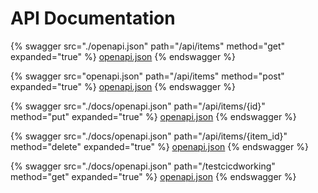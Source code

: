 # API Documentation

{% swagger src="./openapi.json" path="/api/items" method="get" expanded="true" %}
[openapi.json](./openapi.json)
{% endswagger %}

{% swagger src="openapi.json" path="/api/items" method="post" expanded="true" %}
[openapi.json](openapi.json)
{% endswagger %}

{% swagger src="./docs/openapi.json" path="/api/items/{id}" method="put" expanded="true" %}
[openapi.json](./docs/openapi.json)
{% endswagger %}

{% swagger src="./docs/openapi.json" path="/api/items/{item_id}" method="delete" expanded="true" %}
[openapi.json](./docs/openapi.json)
{% endswagger %}

{% swagger src="./docs/openapi.json" path="/testcicdworking" method="get" expanded="true" %}
[openapi.json](./docs/openapi.json)
{% endswagger %}